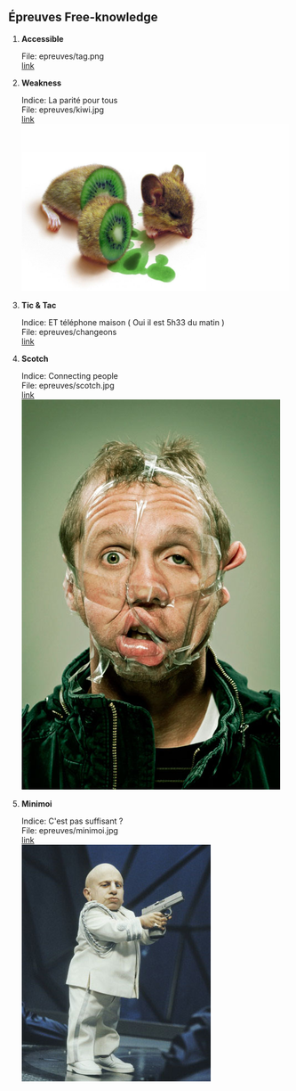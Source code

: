 Épreuves Free-knowledge
-----------------------


1. **Accessible**

    File: epreuves/tag.png  
    [link](https://raw.githubusercontent.com/initbrain/steganography/master/SCE%20Hacking%20Edition/2013/epreuves/tag.jpg)

2. **Weakness**

    Indice: La parité pour tous  
    File: epreuves/kiwi.jpg  
    [link](https://raw.githubusercontent.com/free-knowledge/steganography/master/SCE%20Hacking%20Edition/2013/epreuves/kiwi.jpg)  
    ![kiwi.jpg](https://raw.githubusercontent.com/free-knowledge/steganography/master/SCE%20Hacking%20Edition/2013/epreuves/kiwi.jpg)

3. **Tic & Tac**

    Indice: ET téléphone maison ( Oui il est 5h33 du matin )  
    File: epreuves/changeons  
    [link](https://github.com/free-knowledge/steganography/raw/master/SCE%20Hacking%20Edition/2013/epreuves/changeons)  

4. **Scotch**

    Indice: Connecting people  
    File: epreuves/scotch.jpg  
    [link](https://raw.githubusercontent.com/free-knowledge/steganography/master/SCE%20Hacking%20Edition/2013/epreuves/scotch.jpg)  
    ![scotch.jpg](https://raw.githubusercontent.com/free-knowledge/steganography/master/SCE%20Hacking%20Edition/2013/epreuves/scotch.jpg)

5. **Minimoi**

    Indice: C'est pas suffisant ?  
    File: epreuves/minimoi.jpg  
    [link](https://raw.githubusercontent.com/free-knowledge/steganography/master/SCE%20Hacking%20Edition/2013/epreuves/minimoi.jpg)  
    ![minimoi.jpg](https://raw.githubusercontent.com/free-knowledge/steganography/master/SCE%20Hacking%20Edition/2013/epreuves/minimoi.jpg)
